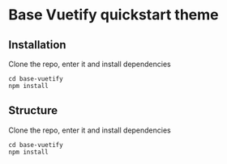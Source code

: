 # Base Vuetify quickstart theme

## Installation
Clone the repo, enter it and install dependencies
```
cd base-vuetify
npm install
```

## Structure
Clone the repo, enter it and install dependencies
```
cd base-vuetify
npm install
```

